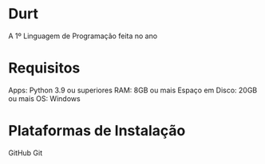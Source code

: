 # Durt
A 1º Linguagem de Programação feita no ano
# Requisitos
Apps: Python 3.9 ou superiores
RAM: 8GB ou mais
Espaço em Disco: 20GB ou mais
OS: Windows
# Plataformas de Instalação
GitHub
Git
